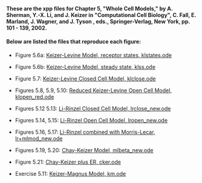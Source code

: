 #### These are the xpp files for Chapter 5,  "Whole Cell Models," by A. Sherman, Y.-X. Li, and J. Keizer in "Computational Cell Biology", C. Fall, E. Marland, J. Wagner, and J. Tyson , eds., Springer-Verlag, New York, pp. 101 - 139, 2002.

#### Below are listed the files that reproduce each figure:

* Figure 5.6a: [Keizer-Levine Model, receptor states, klstates.ode](klstates.ode) 

* Figure 5.6b: [Keizer-Levine Model, steady state, klss.ode](klss.ode)

* Figure 5.7: [Keizer-Levine Closed Cell Model, klclose.ode](klclose.ode)

* Figures 5.8, 5.9, 5.10: [Reduced Keizer-Levine Open Cell Model, klopen_red.ode](kl_red.ode)

* Figures 5.12 5.13: [Li-Rinzel Closed Cell Model, lrclose_new.ode](lrclose_new.ode)

* Figures 5.14, 5.15: [Li-Rinzel Open Cell Model, lropen_new.ode](lropen_new.ode)

* Figures 5.16, 5.17: [Li-Rinzel combined with Morris-Lecar, lr+mlmod_new.ode](lr+mlmod_new.ode)

* Figures 5.19, 5.20: [Chay-Keizer Model, mlbeta_new.ode](mlbeta_new.ode)

* Figure 5.21: [Chay-Keizer plus ER, cker.ode](cker.ode)

* Exercise 5.11: [Keizer-Magnus Model, km.ode](km.ode)

